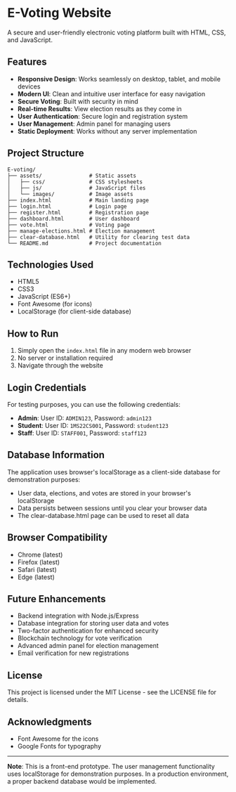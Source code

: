 # E-Voting Website

A secure and user-friendly electronic voting platform built with HTML, CSS, and JavaScript.

## Features

- **Responsive Design**: Works seamlessly on desktop, tablet, and mobile devices
- **Modern UI**: Clean and intuitive user interface for easy navigation
- **Secure Voting**: Built with security in mind
- **Real-time Results**: View election results as they come in
- **User Authentication**: Secure login and registration system
- **User Management**: Admin panel for managing users
- **Static Deployment**: Works without any server implementation

## Project Structure

```
E-voting/
├── assets/               # Static assets
│   ├── css/              # CSS stylesheets
│   ├── js/               # JavaScript files
│   └── images/           # Image assets
├── index.html            # Main landing page
├── login.html            # Login page
├── register.html         # Registration page
├── dashboard.html        # User dashboard
├── vote.html             # Voting page
├── manage-elections.html # Election management
├── clear-database.html   # Utility for clearing test data
└── README.md             # Project documentation
```

## Technologies Used

- HTML5
- CSS3
- JavaScript (ES6+)
- Font Awesome (for icons)
- LocalStorage (for client-side database)

## How to Run

1. Simply open the `index.html` file in any modern web browser
2. No server or installation required
3. Navigate through the website

## Login Credentials

For testing purposes, you can use the following credentials:

- **Admin**: User ID: `ADMIN123`, Password: `admin123`
- **Student**: User ID: `1MS22CS001`, Password: `student123`
- **Staff**: User ID: `STAFF001`, Password: `staff123`

## Database Information

The application uses browser's localStorage as a client-side database for demonstration purposes:

- User data, elections, and votes are stored in your browser's localStorage
- Data persists between sessions until you clear your browser data
- The clear-database.html page can be used to reset all data

## Browser Compatibility

- Chrome (latest)
- Firefox (latest)
- Safari (latest)
- Edge (latest)

## Future Enhancements

- Backend integration with Node.js/Express
- Database integration for storing user data and votes
- Two-factor authentication for enhanced security
- Blockchain technology for vote verification
- Advanced admin panel for election management
- Email verification for new registrations

## License

This project is licensed under the MIT License - see the LICENSE file for details.

## Acknowledgments

- Font Awesome for the icons
- Google Fonts for typography

---

**Note**: This is a front-end prototype. The user management functionality uses localStorage for demonstration purposes. In a production environment, a proper backend database would be implemented.